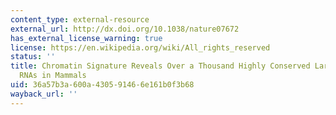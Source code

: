 ```yaml
---
content_type: external-resource
external_url: http://dx.doi.org/10.1038/nature07672
has_external_license_warning: true
license: https://en.wikipedia.org/wiki/All_rights_reserved
status: ''
title: Chromatin Signature Reveals Over a Thousand Highly Conserved Large Non-coding
  RNAs in Mammals
uid: 36a57b3a-600a-4305-9146-6e161b0f3b68
wayback_url: ''
---
```

